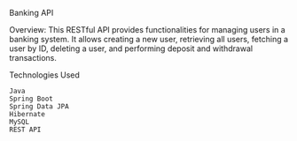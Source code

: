 Banking API

Overview:
This RESTful API provides functionalities for managing users in a banking system. It allows creating a new user, retrieving all users, fetching a user by ID, deleting a user, and performing deposit and withdrawal transactions.

Technologies Used

    Java
    Spring Boot
    Spring Data JPA
    Hibernate
    MySQL
    REST API
